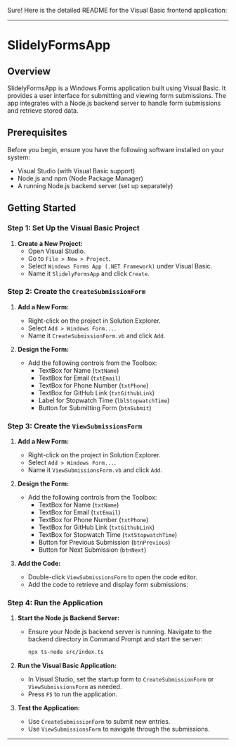 Sure! Here is the detailed README for the Visual Basic frontend application:

---

# SlidelyFormsApp

## Overview

SlidelyFormsApp is a Windows Forms application built using Visual Basic. It provides a user interface for submitting and viewing form submissions. The app integrates with a Node.js backend server to handle form submissions and retrieve stored data.

## Prerequisites

Before you begin, ensure you have the following software installed on your system:

- Visual Studio (with Visual Basic support)
- Node.js and npm (Node Package Manager)
- A running Node.js backend server (set up separately)

## Getting Started

### Step 1: Set Up the Visual Basic Project

1. **Create a New Project:**
   - Open Visual Studio.
   - Go to `File > New > Project`.
   - Select `Windows Forms App (.NET Framework)` under Visual Basic.
   - Name it `SlidelyFormsApp` and click `Create`.

### Step 2: Create the `CreateSubmissionForm`

1. **Add a New Form:**
   - Right-click on the project in Solution Explorer.
   - Select `Add > Windows Form...`.
   - Name it `CreateSubmissionForm.vb` and click `Add`.

2. **Design the Form:**
   - Add the following controls from the Toolbox:
     - TextBox for Name (`txtName`)
     - TextBox for Email (`txtEmail`)
     - TextBox for Phone Number (`txtPhone`)
     - TextBox for GitHub Link (`txtGithubLink`)
     - Label for Stopwatch Time (`lblStopwatchTime`)
     - Button for Submitting Form (`btnSubmit`)



### Step 3: Create the `ViewSubmissionsForm`

1. **Add a New Form:**
   - Right-click on the project in Solution Explorer.
   - Select `Add > Windows Form...`.
   - Name it `ViewSubmissionsForm.vb` and click `Add`.

2. **Design the Form:**
   - Add the following controls from the Toolbox:
     - TextBox for Name (`txtName`)
     - TextBox for Email (`txtEmail`)
     - TextBox for Phone Number (`txtPhone`)
     - TextBox for GitHub Link (`txtGithubLink`)
     - TextBox for Stopwatch Time (`txtStopwatchTime`)
     - Button for Previous Submission (`btnPrevious`)
     - Button for Next Submission (`btnNext`)

3. **Add the Code:**
   - Double-click `ViewSubmissionsForm` to open the code editor.
   - Add the code to retrieve and display form submissions:
     
### Step 4: Run the Application

1. **Start the Node.js Backend Server:**
   - Ensure your Node.js backend server is running. Navigate to the backend directory in Command Prompt and start the server:
     ```sh
     npx ts-node src/index.ts
     ```

2. **Run the Visual Basic Application:**
   - In Visual Studio, set the startup form to `CreateSubmissionForm` or `ViewSubmissionsForm` as needed.
   - Press `F5` to run the application.

3. **Test the Application:**
   - Use `CreateSubmissionForm` to submit new entries.
   - Use `ViewSubmissionsForm` to navigate through the submissions.

---
